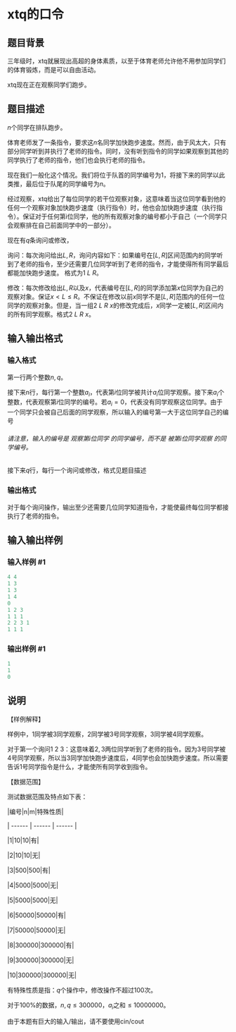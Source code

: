 # xtq的口令

## 题目背景

三年级时，xtq就展现出高超的身体素质，以至于体育老师允许他不用参加同学们的体育锻炼，而是可以自由活动。

xtq现在正在观察同学们跑步。

## 题目描述

$n$个同学在排队跑步。

体育老师发了一条指令，要求这$n$名同学加快跑步速度。然而，由于风太大，只有部分同学听到并执行了老师的指令。同时，没有听到指令的同学如果观察到其他的同学执行了老师的指令，他们也会执行老师的指令。

现在我们一般化这个情况。我们将位于队首的同学编号为$1$，将接下来的同学以此类推，最后位于队尾的同学编号为$n$。

经过观察，xtq给出了每位同学的若干位观察对象，这意味着当这位同学看到他的任何一个观察对象加快跑步速度（执行指令）时，他也会加快跑步速度（执行指令）。保证对于任何第i位同学，他的所有观察对象的编号都小于自己（一个同学只会观察排在自己前面同学中的一部分）。

现在有$q$条询问或修改，

询问：每次询问给出$L,R$，询问内容如下：如果编号在$[L,R]$区间范围内的同学听到了老师的指令，至少还需要几位同学听到了老师的指令，才能使得所有同学最后都能加快跑步速度。 格式为$1$ $L$ $R$。

修改：每次修改给出$L,R$以及$x$，代表编号在$[L,R]$的同学添加第$x$位同学为自己的观察对象。保证$x<L\le R$。不保证在修改以前$x$同学不是$[L,R]$范围内的任何一位同学的观察对象。但是，当一组$2$ $L$ $R$ $x$的修改完成后，$x$同学一定被$[L,R]$区间内的所有同学观察。格式$2$ $L$ $R$ $x$。

## 输入输出格式

### 输入格式

第一行两个整数$n,q$。

接下来n行，每行第一个整数$a_i$，代表第$i$位同学被共计$a_i$位同学观察。接下来$a_i$个整数，代表观察第$i$位同学的编号。若$a_i=0$，代表没有同学观察这位同学。由于一个同学只会被自己后面的同学观察，所以输入的编号第一大于这位同学自己的编号

###### 请注意，输入的编号是 观察第$i$位同学 的同学编号，而不是 被第$i$位同学观察 的同学编号。

接下来$q$行，每行一个询问或修改，格式见题目描述

### 输出格式

对于每个询问操作，输出至少还需要几位同学知道指令，才能使最终每位同学都接执行了老师的指令。

## 输入输出样例

### 输入样例 #1

```cpp
4 4
1 3
1 3
1 4
0
1 2 3
1 1 1
2 2 3 1
1 1 1
```


### 输出样例 #1

```cpp
1
1
0
```


## 说明

【样例解释】

样例中，$1$同学被$3$同学观察，$2$同学被$3$号同学观察，$3$同学被$4$同学观察。

对于第一个询问$1$ $2$ $3$：这意味着$2,3$两位同学听到了老师的指令。因为$3$号同学被$4$号同学观察，所以当$3$同学加快跑步速度后，$4$同学也会加快跑步速度。所以需要告诉$1$号同学指令是什么，才能使所有同学收到指令。

【数据范围】

测试数据范围及特点如下表：

|编号|n|m|特殊性质|

| ------ | ------ | ------ |

|1|10|10|有|

|2|10|10|无|

|3|500|500|有|

|4|5000|5000|无|

|5|5000|5000|无|

|6|50000|50000|有|

|7|50000|50000|无|

|8|300000|300000|有|

|9|300000|300000|无|

|10|300000|300000|无|

有特殊性质是指：$q$个操作中，修改操作不超过$100$次。

对于$100\%$的数据，$n,q\le 300000$，$a_i$之和$\le 10000000$。

由于本题有巨大的输入/输出，请不要使用cin/cout

